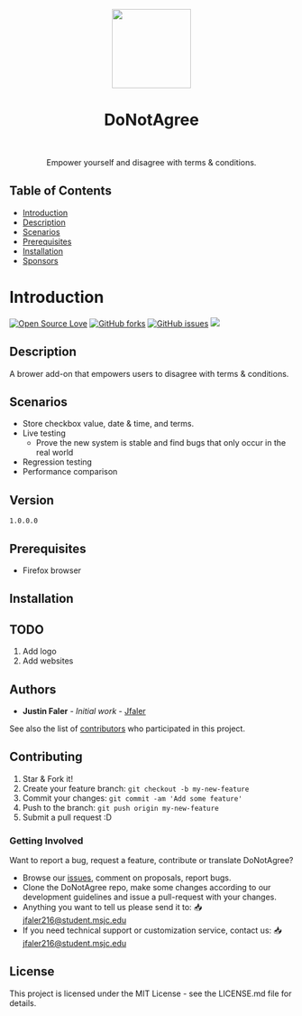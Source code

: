 <p align="center">
<img src="https://i.imgur.com/q8jGMzt.png" width="140" align="center">
  </p>
<h1 align="center"> DoNotAgree </h1> <br>
<p align="center">
  <a href="https://JustinFaler.com">
  </a>
</p>

<p align="center">
  Empower yourself and disagree with terms & conditions.
</p>

## Table of Contents

- [Introduction](#introduction)
- [Description](#description)
- [Scenarios](#scenarios)
- [Prerequisites](#prerequisites)
- [Installation](#installation)
- [Sponsors](#donate)

# Introduction
[![Open Source Love](https://badges.frapsoft.com/os/v1/open-source.png?v=103)](https://github.com/Jfaler/DoNotAgree/blob/master/LICENSE.txt)
[![GitHub forks](https://img.shields.io/github/forks/Jfaler/DoNotAgree.svg)](https://github.com/Jfaler/DoNotAgree/network)
[![GitHub issues](https://img.shields.io/github/issues/jfaler/DoNotAgree.svg)](https://github.com/jfaler/DoNotAgree/issues)
[![](https://img.shields.io/twitter/follow/justinfaler.svg?label=Follow&style=social)](https://twitter.com/justinfaler)

## Description

A brower add-on that empowers users to disagree with terms & conditions.

## Scenarios
* Store checkbox value, date & time, and terms.
* Live testing
  - Prove the new system is stable and find bugs that only occur in the real world
* Regression testing
* Performance comparison

## Version
`
1.0.0.0
`
## Prerequisites

* Firefox browser

## Installation


## TODO

1. Add logo
2. Add websites

## Authors

* **Justin Faler** - *Initial work* - [Jfaler](https://github.com/Jfaler)

See also the list of [contributors](https://github.com/Jfaler/DoNotAgree/contributors) who participated in this project.


## Contributing

1. Star & Fork it!
2. Create your feature branch: `git checkout -b my-new-feature`
3. Commit your changes: `git commit -am 'Add some feature'`
4. Push to the branch: `git push origin my-new-feature`
5. Submit a pull request :D

### Getting Involved

Want to report a bug, request a feature, contribute or translate DoNotAgree?

* Browse our [issues](https://github.com/Jfaler/DoNotAgree/issues), comment on proposals, report bugs.
* Clone the DoNotAgree repo, make some changes according to our development guidelines and issue a pull-request with your changes.
* Anything you want to tell us please send it to: 📥 [jfaler216@student.msjc.edu](mailto:jfaler216@student.msjc.edu)
* If you need technical support or customization service, contact us: 📥 [jfaler216@student.msjc.edu](mailto:jfaler216@student.msjc.edu)

## License

This project is licensed under the MIT License - see the LICENSE.md file for details.
